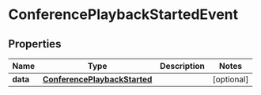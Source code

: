 

# ConferencePlaybackStartedEvent


## Properties

Name | Type | Description | Notes
------------ | ------------- | ------------- | -------------
**data** | [**ConferencePlaybackStarted**](ConferencePlaybackStarted.md) |  |  [optional]



